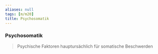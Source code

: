 ```yaml
---
aliases: null
tags: [m/m20]
title: Psychosomatik
---
```

### Psychosomatik
> Psychische Faktoren hauptursächlich für somatische Beschwerden